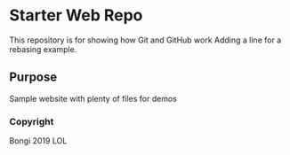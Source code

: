 # Starter Web Repo

This repository is for showing how Git and GitHub work
Adding a line for a rebasing example.

## Purpose

Sample website with plenty of files for demos

### Copyright
Bongi 2019 LOL
